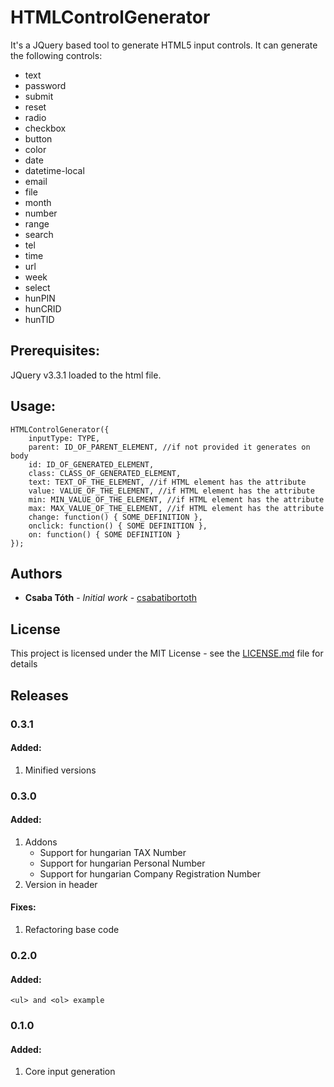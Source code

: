 # HTMLControlGenerator

It's a JQuery based tool to generate HTML5 input controls. It can generate the following controls:

* text
* password
* submit
* reset
* radio
* checkbox
* button
* color
* date
* datetime-local
* email
* file
* month
* number
* range
* search
* tel
* time
* url
* week
* select
* hunPIN
* hunCRID
* hunTID

## Prerequisites:
JQuery v3.3.1 loaded to the html file.

## Usage: 

```
HTMLControlGenerator({
    inputType: TYPE,
    parent: ID_OF_PARENT_ELEMENT, //if not provided it generates on body
    id: ID_OF_GENERATED_ELEMENT,
    class: CLASS_OF_GENERATED_ELEMENT,
    text: TEXT_OF_THE_ELEMENT, //if HTML element has the attribute
    value: VALUE_OF_THE_ELEMENT, //if HTML element has the attribute
    min: MIN_VALUE_OF_THE_ELEMENT, //if HTML element has the attribute
    max: MAX_VALUE_OF_THE_ELEMENT, //if HTML element has the attribute
    change: function() { SOME_DEFINITION },
    onclick: function() { SOME DEFINITION },
    on: function() { SOME DEFINITION }
});
```
## Authors

* **Csaba Tóth** - *Initial work* - [csabatibortoth](https://github.com/csabatibortoth)

## License

This project is licensed under the MIT License - see the [LICENSE.md](LICENSE.md) file for details

## Releases
 ### 0.3.1
 #### Added:
 1. Minified versions

 ### 0.3.0
 #### Added:
  1. Addons
       - Support for hungarian TAX Number
       - Support for hungarian Personal Number
       - Support for hungarian Company Registration Number
  2. Version in header
 #### Fixes:
  1. Refactoring base code
 
 ### 0.2.0
 #### Added:
    <ul> and <ol> example
    
 ### 0.1.0
 #### Added:
  1. Core input generation
